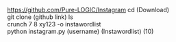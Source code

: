 https://github.com/Pure-LOGIC/Instagram
cd (Download)	
git clone (github link)	
ls	
crunch 7 8 xy123 -o instawordlist	
python instagram.py (username) (Instawordlist) (10)	
